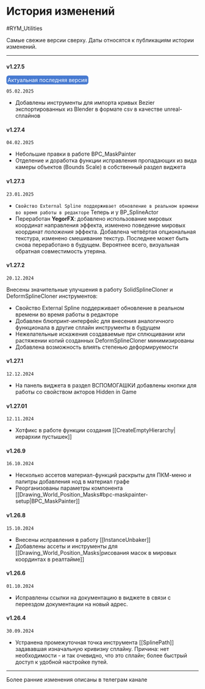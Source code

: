 # История изменений

#RYM_Utilities

Самые свежие версии сверху. Даты относятся к публикациям истории изменений.

---


#### v1.27.5

<mark style="color:hsl(0, 0%, 100%);background-color:hsl(218, 60%, 55%);border-radius: 6px;padding: 3px;">Актуальная последняя версия</mark>

`05.02.2025`

- Добавлены инструменты для импорта кривых Bezier экспортированных из Blender в формате csv в качестве unreal-сплайнов

#### v1.27.4


`04.02.2025`

- Небольшие правки в работе BPC_MaskPainter
- Отделение и доработка функции исправления пропадающих из вида камеры объектов (Bounds Scale) в собственный раздел виджета

#### v1.27.3


`23.01.2025`

* `Cвойство External Spline поддерживает обновление в реальном времени во время работы в редакторе`  Теперь и у BP_SplineActor
* Переработан **YegorFX**: добавлено использование мировых координат направления эффекта, изменено поведение мировых координат *положения* эффекта. Добавлена четвёртая опциональная текстура, изменено смешивание текстур. Последнее может быть снова переработано в будущем. Вероятнее всего, визуальная обратная совместимость утеряна.


#### v1.27.2


`20.12.2024`

Внесены значительные улучшения в работу SolidSplineCloner и DeformSplineCloner инструментов:

* Cвойство External Spline поддерживает обновление в реальном времени во время работы в редакторе
* Добавлен блюпринт-интерфейс для внесения аналогичного функционала в другие сплайн инструменты в будущем
* Нежелательные искажения создаваемые при сплющивании или растяжении копий созданных DeformSplineCloner минимизированы
* Добавлена возможность влиять степенью деформируемости


#### v1.27.1

`12.12.2024`

* На панель виджета в раздел ВСПОМОГАШКИ добавлены кнопки для работы со свойством акторов Hidden in Game

#### v1.27.01

`12.11.2024`

* Хотфикс в работе функции создания [[CreateEmptyHierarchy|иерархии пустышек]]

#### v1.26.9

`16.10.2024`

* Несколько ассетов материал-функций раскрыты для ПКМ-меню и палитры добавления нод в материал графе
* Реорганизованы параметры компонента [[Drawing_World_Position_Masks#bpc-maskpainter-setup|BPC_MaskPainter]]

#### v1.26.8

`15.10.2024`

* Внесены исправления в работу [[InstanceUnbaker]]
* Добавлены ассеты и инструменты для [[Drawing_World_Position_Masks|рисования масок в мировых координтах в реалтайме]]

#### v1.26.6

`01.10.2024`

* Исправлены ссылки на документацию в виджете в связи с переездом документации на новый адрес.

#### v1.26.4

`30.09.2024`

* Устранена промежуточная точка инструмента [[SplinePath]] задававшая изначальную кривизну сплайну. Причина: нет необходимости - и так очевидно, что это сплайн; более быстрый доступ к удобной настройке путей.



---

Более ранние изменения описаны в телеграм канале 